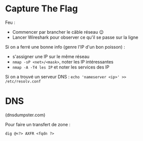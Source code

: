 # Capture The Flag

Feu :
- Commencer par brancher le câble réseau :wink:
- Lancer Wireshark pour observer ce qu'il se passe sur la ligne

Si on a ferré une bonne info (genre l'IP d'un bon poisson) :
- s'assigner une IP sur le même réseau
- `nmap -sP <net>/<mask>`, noter les IP intéressantes
- `nmap -A -T4 les IP` et noter les services des IP

Si on a trouvé un serveur DNS :
`echo 'nameserver <ip>' >> /etc/resolv.conf`

# DNS
(dnsdumpster.com)

Pour faire un transfert de zone :
```
dig @<?> AXFR <fqdn ?>
```
